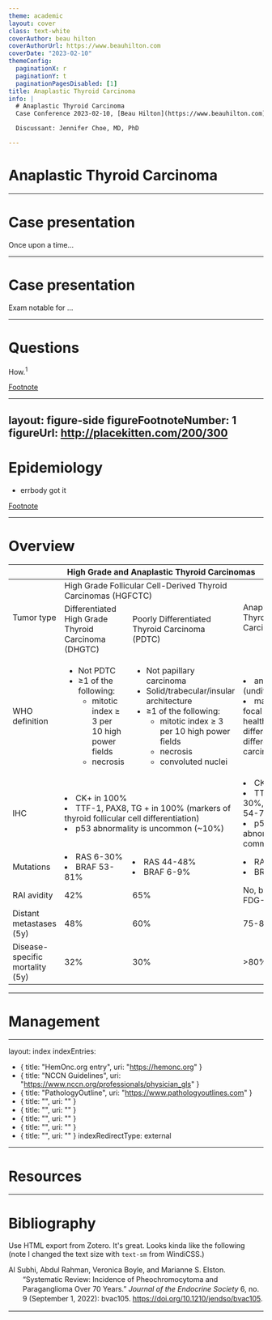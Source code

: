 ```yaml
---
theme: academic
layout: cover
class: text-white
coverAuthor: beau hilton 
coverAuthorUrl: https://www.beauhilton.com
coverDate: "2023-02-10"
themeConfig:
  paginationX: r
  paginationY: t
  paginationPagesDisabled: [1]
title: Anaplastic Thyroid Carcinoma
info: |
  # Anaplastic Thyroid Carcinoma
  Case Conference 2023-02-10, [Beau Hilton](https://www.beauhilton.com)

  Discussant: Jennifer Choe, MD, PhD

---
```


# Anaplastic Thyroid Carcinoma

---

# Case presentation

Once upon a time...

---

# Case presentation

<v-clicks>

Exam notable for ...

</v-clicks>

---

# Questions

How.<sup>1</sup>

<Footnotes separator>
  <Footnote :number=1><a href="https://beauhilton.com" rel="noreferrer" target="_blank">Footnote</a></Footnote>
</Footnotes>

---
layout: figure-side
figureFootnoteNumber: 1
figureUrl: http://placekitten.com/200/300
---


# Epidemiology

<v-clicks>

- errbody got it

</v-clicks>


<Footnotes separator>
  <Footnote :number=1><a href="https://beauhilton.com" rel="noreferrer" target="_blank">Footnote</a></Footnote>
</Footnotes>

---

# Overview


<div><table class="tg">
<thead>
  <tr>
    <th class="tg-head" colspan="4">High Grade and Anaplastic Thyroid Carcinomas</th>
  </tr>
</thead>
<tbody>
  <tr>
    <td class="tg-row-head" rowspan="2">Tumor type</td>
    <td class="tg-head" colspan="2">High Grade Follicular Cell-Derived Thyroid Carcinomas (HGFCTC)</td>
    <td class="tg-head" rowspan="2">Anaplastic Thyroid Carcinoma (ATC)</td>
  </tr>
  <tr>
    <td class="tg-head">Differentiated High Grade Thyroid Carcinoma (DHGTC)</td>
    <td class="tg-head">Poorly Differentiated Thyroid Carcinoma (PDTC)</td>
  </tr>
  <tr>
    <td class="tg-row-head">WHO definition</td>
    <td class="tg-0pky">
      <ul>
        <li> Not PDTC </li>
        <li> &ge;1 of the following:
          <ul>
            <li> mitotic index &ge; 3 per 10 high power fields </li> 
            <li> necrosis </li>
          </ul>
        </li>
      </ul>
    </td>
    <td class="tg-0pky">
      <ul>
        <li> Not papillary carcinoma </li>
        <li> Solid/trabecular/insular architecture </li>
        <li> &ge;1 of the following:
          <ul>
            <li> mitotic index &ge; 3 per 10 high power fields  </li>
            <li> necrosis </li>
            <li> convoluted nuclei </li>
          </ul>
        </li>
      </ul>
    </td>
    <td class="tg-0pky">
      <li> anaplastic (undifferentiated) </li>
      <li> may have focal areas of healthy differentiation or differentiated carcinoma</li>
    </td>
  </tr>
  <tr>
    <td class="tg-row-head">IHC</td>
    <td class="tg-0lax" colspan="2">
      <li> CK+ in 100% </li>
      <li> TTF-1, PAX8, TG + in 100% (markers of thyroid follicular cell differentiation)</li>
      <li> p53 abnormality is uncommon (~10%)</li>
    </td>
    <td class="tg-0lax">
      <li> CK+ in 75%</li>
      <li> TTF-1+ in 30%, PAX8+ in 54-70%, TG -ve</li>
      <li> p53 abnormality is common (50%)</li>
    </td>
  </tr>
  <tr>
    <td class="tg-row-head">Mutations</td>
    <td class="tg-0lax">
      <li> RAS 6-30%</li>
      <li> BRAF 53-81%</li>
    </td>
    <td class="tg-0lax">
      <li> RAS 44-48%</li>
      <li> BRAF 6-9%</li>
    </td>
    <td class="tg-0lax">
      <li> RAS 27%</li>
      <li> BRAF 38%</li>
    </td>
  </tr>
  <tr>
    <td class="tg-row-head">RAI avidity</td>
    <td class="tg-0lax">42%</td>
    <td class="tg-0lax">65%</td>
    <td class="tg-0lax">No, but is avid on FDG-PET</td>
  </tr>
  <tr>
    <td class="tg-row-head">Distant metastases (5y)</td>
    <td class="tg-0lax">48%</td>
    <td class="tg-0lax">60%</td>
    <td class="tg-0lax">75-80%</td>
  </tr>
  <tr>
    <td class="tg-row-head">Disease-specific mortality (5y)</td>
    <td class="tg-0lax">32%</td>
    <td class="tg-0lax">30%</td>
    <td class="tg-0lax">&gt;80%</td>
  </tr>
</tbody>
</table></div>

---

# Management

---
layout: index
indexEntries:
  - { title: "HemOnc.org entry", uri: "https://hemonc.org" }
  - { title: "NCCN Guidelines", uri: "https://www.nccn.org/professionals/physician_gls" }
  - { title: "PathologyOutline", uri: "https://www.pathologyoutlines.com" }
  - { title: "", uri: "" }
  - { title: "", uri: "" }
  - { title: "", uri: "" }
  - { title: "", uri: "" }
  - { title: "", uri: "" }
indexRedirectType: external
---

# Resources

---

# Bibliography

Use HTML export from Zotero. 
It's great. 
Looks kinda like the following 
(note I changed the text size with `text-sm` from WindiCSS.)

<div class="csl-bib-body text-sm" style="line-height: 1.35; margin-left: 2em; text-indent:-2em;">
  <div class="csl-entry">Al Subhi, Abdul Rahman, Veronica Boyle, and Marianne S. Elston. “Systematic Review: Incidence of Pheochromocytoma and Paraganglioma Over 70 Years.” <i>Journal of the Endocrine Society</i> 6, no. 9 (September 1, 2022): bvac105. <a href="https://doi.org/10.1210/jendso/bvac105">https://doi.org/10.1210/jendso/bvac105</a>.</div>
  <span class="Z3988" title="url_ver=Z39.88-2004&amp;ctx_ver=Z39.88-2004&amp;rfr_id=info%3Asid%2Fzotero.org%3A2&amp;rft_id=info%3Adoi%2F10.1210%2Fjendso%2Fbvac105&amp;rft_id=info%3Apmid%2F35919261&amp;rft_val_fmt=info%3Aofi%2Ffmt%3Akev%3Amtx%3Ajournal&amp;rft.genre=article&amp;rft.atitle=Systematic%20Review%3A%20Incidence%20of%20Pheochromocytoma%20and%20Paraganglioma%20Over%2070%20Years&amp;rft.jtitle=Journal%20of%20the%20Endocrine%20Society&amp;rft.stitle=J%20Endocr%20Soc&amp;rft.volume=6&amp;rft.issue=9&amp;rft.aufirst=Abdul%20Rahman&amp;rft.aulast=Al%20Subhi&amp;rft.au=Abdul%20Rahman%20Al%20Subhi&amp;rft.au=Veronica%20Boyle&amp;rft.au=Marianne%20S.%20Elston&amp;rft.date=2022-09-01&amp;rft.pages=bvac105&amp;rft.issn=2472-1972&amp;rft.language=eng"></span>
</div>

---
